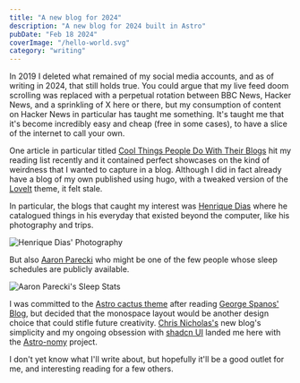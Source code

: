 ```yaml
---
title: "A new blog for 2024"
description: "A new blog for 2024 built in Astro"
pubDate: "Feb 18 2024"
coverImage: "/hello-world.svg"
category: "writing"
---
```


In 2019 I deleted what remained of my social media accounts, and as of writing in 2024, that still holds true. You could argue that my live feed doom scrolling was replaced with a perpetual rotation between BBC News, Hacker News, and a sprinkling of X here or there, but my consumption of content on Hacker News in particular has taught me something. It's taught me that it's become incredibly easy and cheap (free in some cases), to have a slice of the internet to call your own.

One article in particular titled [Cool Things People Do With Their Blogs](https://brainbaking.com/post/2022/04/cool-things-people-do-with-their-blogs/) hit my reading list recently and it contained perfect showcases on the kind of weirdness that I wanted to capture in a blog. Although I did in fact already have a blog of my own published using hugo, with a tweaked version of the [LoveIt](https://hugoloveit.com/) theme, it felt stale.

In particular, the blogs that caught my interest was [Henrique Dias](https://hacdias.com/) where he catalogued things in his everyday that existed beyond the computer, like his photography and trips.

![Henrique Dias' Photography](./media/hello-world-02.png)

But also [Aaron Parecki](https://aaronparecki.com/) who might be one of the few people whose sleep schedules are publicly available.

![Aaron Parecki's Sleep Stats](./media/hello-world-01.png)

I was committed to the [Astro cactus theme](https://astro.build/themes/details/astro-cactus/) after reading [George Spanos' Blog](https://gspanos.tech/), but decided that the monospace layout would be another design choice that could stifle future creativity. [Chris Nicholas's](https://chrisnicholas.dev) new blog's simplicity and my ongoing obsession with [shadcn UI](https://ui.shadcn.com/) landed me here with the [Astro-nomy](https://github.com/mickasmt/astro-nomy) project.

I don't yet know what I'll write about, but hopefully it'll be a good outlet for me, and interesting reading for a few others.
